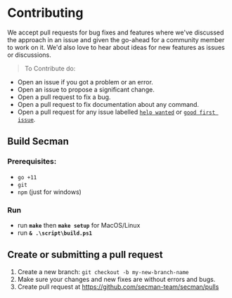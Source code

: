 # Contributing

We accept pull requests for bug fixes and features where we've discussed the approach in an issue and given the go-ahead for a community member to work on it.
We'd also love to hear about ideas for new features as issues or discussions.

> To Contribute do:

* Open an issue if you got a problem or an error.
* Open an issue to propose a significant change.
* Open a pull request to fix a bug.
* Open a pull request to fix documentation about any command.
* Open a pull request for any issue labelled [`help wanted`][hw] or [`good first issue`][gfi].

## Build Secman

### Prerequisites:
- `go +11`
- `git`
- `npm` (just for windows)

### Run

* run **`make`** then **`make setup`** for MacOS/Linux
* run **`& .\script\build.ps1`**

## Create or submitting a pull request

1. Create a new branch: `git checkout -b my-new-branch-name`
2. Make sure your changes and new fixes are without errors and bugs.
3. Create pull request at https://github.com/secman-team/secman/pulls

[hw]: https://github.com/secman-team/secman/labels/help%20wanted
[gfi]: https://github.com/secman-team/secman/labels/good%20first%20issue
[code-of-conduct]: ./CODE-OF-CONDUCT.md
